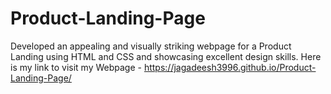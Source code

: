 # Product-Landing-Page
Developed an appealing and visually striking webpage for a Product Landing using HTML and CSS and showcasing excellent design skills.
Here is my link to visit my Webpage - https://jagadeesh3996.github.io/Product-Landing-Page/

